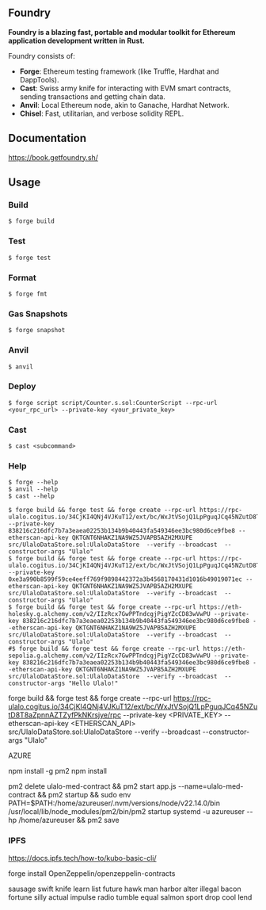 ## Foundry

**Foundry is a blazing fast, portable and modular toolkit for Ethereum application development written in Rust.**

Foundry consists of:

-   **Forge**: Ethereum testing framework (like Truffle, Hardhat and DappTools).
-   **Cast**: Swiss army knife for interacting with EVM smart contracts, sending transactions and getting chain data.
-   **Anvil**: Local Ethereum node, akin to Ganache, Hardhat Network.
-   **Chisel**: Fast, utilitarian, and verbose solidity REPL.

## Documentation

https://book.getfoundry.sh/

## Usage

### Build

```shell
$ forge build
```

### Test

```shell
$ forge test
```

### Format

```shell
$ forge fmt
```

### Gas Snapshots

```shell
$ forge snapshot
```

### Anvil

```shell
$ anvil
```

### Deploy

```shell
$ forge script script/Counter.s.sol:CounterScript --rpc-url <your_rpc_url> --private-key <your_private_key>
```

### Cast

```shell
$ cast <subcommand>
```

### Help

```shell
$ forge --help
$ anvil --help
$ cast --help
```

```shell
$ forge build && forge test && forge create --rpc-url https://rpc-ulalo.cogitus.io/34CjKI4QNj4VJKuT12/ext/bc/WxJtVSojQ1LpPguqJCq45NZutD8T8aZpnnAZTZyfPkNKrsjye/rpc --private-key 838216c216dfc7b7a3eaea02253b134b9b40443fa549346ee3bc980d6ce9fbe8 --etherscan-api-key QKTGNT6NHAKZ1NA9WZ5JVAPB5AZH2MXUPE src/UlaloDataStore.sol:UlaloDataStore  --verify --broadcast  --constructor-args "Ulalo"
$ forge build && forge test && forge create --rpc-url https://rpc-ulalo.cogitus.io/34CjKI4QNj4VJKuT12/ext/bc/WxJtVSojQ1LpPguqJCq45NZutD8T8aZpnnAZTZyfPkNKrsjye/rpc --private-key 0xe3a990b8599f59ce4eeff769f9898442372a3b4568170431d1016b49019071ec --etherscan-api-key QKTGNT6NHAKZ1NA9WZ5JVAPB5AZH2MXUPE src/UlaloDataStore.sol:UlaloDataStore  --verify --broadcast  --constructor-args "Ulalo"
$ forge build && forge test && forge create --rpc-url https://eth-holesky.g.alchemy.com/v2/IIzRcx7GwPPTndcgjPigYZcCD83wVwPU --private-key 838216c216dfc7b7a3eaea02253b134b9b40443fa549346ee3bc980d6ce9fbe8 --etherscan-api-key QKTGNT6NHAKZ1NA9WZ5JVAPB5AZH2MXUPE src/UlaloDataStore.sol:UlaloDataStore  --verify --broadcast  --constructor-args "Ulalo"
#$ forge build && forge test && forge create --rpc-url https://eth-sepolia.g.alchemy.com/v2/IIzRcx7GwPPTndcgjPigYZcCD83wVwPU --private-key 838216c216dfc7b7a3eaea02253b134b9b40443fa549346ee3bc980d6ce9fbe8 --etherscan-api-key QKTGNT6NHAKZ1NA9WZ5JVAPB5AZH2MXUPE src/UlaloDataStore.sol:UlaloDataStore  --verify --broadcast  --constructor-args "Hello Ulalo!"
```


forge build && forge test && forge create --rpc-url https://rpc-ulalo.cogitus.io/34CjKI4QNj4VJKuT12/ext/bc/WxJtVSojQ1LpPguqJCq45NZutD8T8aZpnnAZTZyfPkNKrsjye/rpc --private-key <PRIVATE_KEY> --etherscan-api-key <ETHERSCAN_API> src/UlaloDataStore.sol:UlaloDataStore  --verify --broadcast  --constructor-args "Ulalo"

AZURE

npm install -g pm2
npm install

pm2 delete ulalo-med-contract && pm2 start app.js --name=ulalo-med-contract && pm2 startup && sudo env PATH=$PATH:/home/azureuser/.nvm/versions/node/v22.14.0/bin /usr/local/lib/node_modules/pm2/bin/pm2 startup systemd -u azureuser --hp /home/azureuser  && pm2 save


### IPFS 

https://docs.ipfs.tech/how-to/kubo-basic-cli/

forge install OpenZeppelin/openzeppelin-contracts


sausage swift knife learn list future hawk man harbor alter illegal bacon fortune silly actual impulse radio tumble equal salmon sport drop cool lend